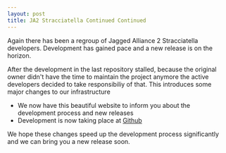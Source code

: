 ```yaml
---
layout: post
title: JA2 Stracciatella Continued Continued
---
```


Again there has been a regroup of Jagged Alliance 2 Stracciatella developers.
Development has gained pace and a new release is on the horizon.

After the development in the last repository stalled, because the original owner didn't
have the time to maintain the project anymore the active developers decided to
take responsibiliy of that. This
introduces some major changes to our infrastructure

- We now have this beautiful website to inform you about the development process
  and new releases
- Development is now taking place at [Github](https://github.com/ja2-stracciatella/ja2-stracciatella)

We hope these changes speed up the development process significantly and we
can bring you a new release soon.
